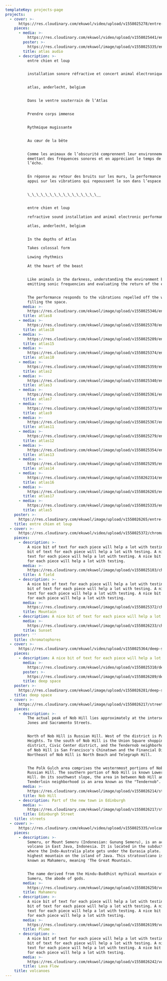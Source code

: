 ```yaml
---
templateKey: projects-page
projects:
  - cover: >-
      https://res.cloudinary.com/ekuwol/video/upload/v1558025278/entre-chien-et-loup/entre-chien-et-loup-title-loop-simple-fade.mp4
    pieces:
      - media: >-
          https://res.cloudinary.com/ekuwol/video/upload/v1558025441/entre-chien-et-loup/live-at-atlas-128.mp3
        poster: >-
          https://res.cloudinary.com/ekuwol/image/upload/v1558025335/entre-chien-et-loup/vlcsnap-2018-12-13-01h08m28s78.jpg
        title: atlas audio
      - description: >-
          entre chien et loup


          installation sonore réfractive et concert animal électronique


          atlas, anderlecht, belgium


          Dans le ventre souterrain de l’Atlas


          Prendre corps immense


          Rythmique mugissante


          Au cœur de la bête


          Comme les animaux de l’obscurité comprennent leur environnement en
          émettant des fréquences sonores et en appréciant le temps de retour de
          l’écho.


          En réponse au retour des bruits sur les murs, la performance prend
          appui sur les vibrations qui repoussent le son dans l’espace.


          \_\_\_\_\_\_\_\_\_\_\_\_\_\_\_\__


          entre chien et loup

          refractive sound installation and animal electronic performance

          atlas, anderlecht, belgium


          In the depths of Atlas

          Takes colossal form

          Lowing rhythmics

          At the heart of the beast


          Like animals in the darkness, understanding the environment by
          emitting sonic frequencies and evaluating the return of the echo.


          The performance responds to the vibrations repelled off the walls and
          filling the space.
        media: >-
          https://res.cloudinary.com/ekuwol/image/upload/v1558025346/entre-chien-et-loup/vlcsnap-2018-12-13-01h03m11s37.jpg
        title: atlas8
      - media: >-
          https://res.cloudinary.com/ekuwol/image/upload/v1558025370/entre-chien-et-loup/atlas-5-v1.jpg
        title: atlas18
      - media: >-
          https://res.cloudinary.com/ekuwol/image/upload/v1558025289/entre-chien-et-loup/_52a5351_4.jpg
        title: atlas15
      - media: >-
          https://res.cloudinary.com/ekuwol/image/upload/v1558025374/entre-chien-et-loup/atlas-4-v1.jpg
        title: atlas10
      - media: >-
          https://res.cloudinary.com/ekuwol/image/upload/v1558025359/entre-chien-et-loup/vlcsnap-2018-12-13-01h14m22s62.jpg
        title: atlas2
      - media: >-
          https://res.cloudinary.com/ekuwol/image/upload/v1558025340/entre-chien-et-loup/vlcsnap-2018-12-13-01h09m36s41.jpg
        title: atlas3
      - media: >-
          https://res.cloudinary.com/ekuwol/image/upload/v1558025361/entre-chien-et-loup/vlcsnap-2018-12-13-01h06m55s210.jpg
        title: atlas7
      - media: >-
          https://res.cloudinary.com/ekuwol/image/upload/v1558025373/entre-chien-et-loup/untitled8.jpg
        title: atlas9
      - media: >-
          https://res.cloudinary.com/ekuwol/image/upload/v1558025367/entre-chien-et-loup/atlas-2-v1.jpg
        title: atlas11
      - media: >-
          https://res.cloudinary.com/ekuwol/image/upload/v1558025279/entre-chien-et-loup/_52a5375.jpg
        title: atlas12
      - media: >-
          https://res.cloudinary.com/ekuwol/image/upload/v1558025354/entre-chien-et-loup/_52a5364_1.jpg
        title: atlas13
      - media: >-
          https://res.cloudinary.com/ekuwol/image/upload/v1558025295/entre-chien-et-loup/_52a5354_2.jpg
        title: atlas14
      - media: >-
          https://res.cloudinary.com/ekuwol/image/upload/v1558262314/entre-chien-et-loup/atlas-7-v1_nq0uy9.jpg
        title: atlas16
      - media: >-
          https://res.cloudinary.com/ekuwol/image/upload/v1558026265/entre-chien-et-loup/atlas-1-v1.jpg
        title: atlas17
      - media: >-
          https://res.cloudinary.com/ekuwol/image/upload/v1558025335/entre-chien-et-loup/vlcsnap-2018-12-13-01h08m28s78.jpg
        title: atlas5
    poster: >-
      https://res.cloudinary.com/ekuwol/image/upload/v1558026265/entre-chien-et-loup/atlas-1-v1.jpg
    title: entre chien et loup
  - cover: >-
      https://res.cloudinary.com/ekuwol/video/upload/v1558025372/chromatophores/stig_in_room-final.mp4
    pieces:
      - description: >-
          A nice bit of text for each piece will help a lot with testing. A nice
          bit of text for each piece will help a lot with testing. A nice bit of
          text for each piece will help a lot with testing. A nice bit of text
          for each piece will help a lot with testing.
        media: >-
          https://res.cloudinary.com/ekuwol/image/upload/v1558025103/chromatophores/field.jpg
        title: A field
      - description: >-
          A nice bit of text for each piece will help a lot with testing. A nice
          bit of text for each piece will help a lot with testing. A nice bit of
          text for each piece will help a lot with testing. A nice bit of text
          for each piece will help a lot with testing.
        media: >-
          https://res.cloudinary.com/ekuwol/image/upload/v1558025372/chromatophores/mountain.jpg
        title: Mountain
      - description: A nice bit of text for each piece will help a lot with testing.
        media: >-
          https://res.cloudinary.com/ekuwol/image/upload/v1558026233/chromatophores/sunset.jpg
        title: Sunset
    poster: ''
    title: chromatophores
  - cover: >-
      https://res.cloudinary.com/ekuwol/video/upload/v1558025364/deep-space/deep_space_2_faststart.mp4
    pieces:
      - description: A nice bit of text for each piece will help a lot with testing.
        media: >-
          https://res.cloudinary.com/ekuwol/video/upload/v1558025310/deep-space/deep_space_44_faststart.mp4
        poster: >-
          https://res.cloudinary.com/ekuwol/image/upload/v1558026289/deep-space/deep_space_44-poster.jpg
        title: deep space
    poster: >-
      https://res.cloudinary.com/ekuwol/image/upload/v1558026281/deep-space/deep_space_2-poster.jpg
    title: deep space
  - cover: >-
      https://res.cloudinary.com/ekuwol/image/upload/v1558026217/streets/the-streets-of-edinburgh-1003295.jpg
    pieces:
      - description: >-
          The actual peak of Nob Hill lies approximately at the intersection of
          Jones and Sacramento Streets.


          North of Nob Hill is Russian Hill. West of the district is Pacific
          Heights. To the south of Nob Hill is the Union Square shopping
          district, Civic Center district, and the Tendernob neighborhood. East
          of Nob Hill is San Francisco's Chinatown and the Financial District.
          Northeast of Nob Hill is North Beach and Telegraph Hill.


          The Polk Gulch area comprises the westernmost portions of Nob Hill and
          Russian Hill. The southern portion of Nob Hill is known Lower Nob
          Hill. On its southwest slope, the area in between Nob Hill and the
          Tenderloin neighborhood is an area known as the "Tendernob".
        media: >-
          https://res.cloudinary.com/ekuwol/image/upload/v1558026214/streets/nob-hill.jpg
        title: Nob Hill
      - description: Part of the new town in Edinburgh
        media: >-
          https://res.cloudinary.com/ekuwol/image/upload/v1558026217/streets/the-streets-of-edinburgh-1003295.jpg
        title: Edinburgh Street
    title: streets
  - cover: >-
      https://res.cloudinary.com/ekuwol/video/upload/v1558025335/volcanoes/volcano.mp4
    pieces:
      - description: >-
          Semeru, or Mount Semeru (Indonesian: Gunung Semeru), is an active
          volcano in East Java, Indonesia. It is located in the subduction zone,
          where the Indo-Australia plate gets under the Eurasia plate. It is the
          highest mountain on the island of Java. This stratovolcano is also
          known as Mahameru, meaning 'The Great Mountain.


          The name derived from the Hindu-Buddhist mythical mountain of Meru or
          Sumeru, the abode of gods.
        media: >-
          https://res.cloudinary.com/ekuwol/image/upload/v1558026250/volcanoes/mahameru-volcano.jpg
        title: Mahameru
      - description: >-
          A nice bit of text for each piece will help a lot with testing. A nice
          bit of text for each piece will help a lot with testing. A nice bit of
          text for each piece will help a lot with testing. A nice bit of text
          for each piece will help a lot with testing.
        media: >-
          https://res.cloudinary.com/ekuwol/image/upload/v1558026199/volcanoes/volcanoes-2.jpg
        title: Plume
      - description: >-
          A nice bit of text for each piece will help a lot with testing. A nice
          bit of text for each piece will help a lot with testing. A nice bit of
          text for each piece will help a lot with testing. A nice bit of text
          for each piece will help a lot with testing.
        media: >-
          https://res.cloudinary.com/ekuwol/image/upload/v1558026242/volcanoes/italy-sicily-stromboli-volcano-eruption.jpg
        title: Lava Flow
    title: volcanoes
---
```


